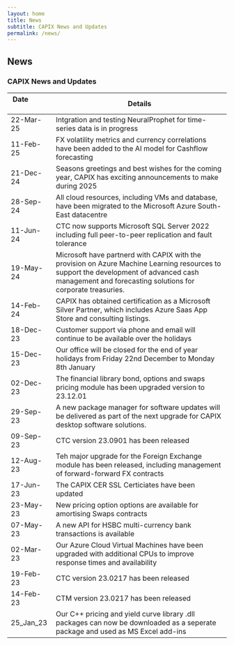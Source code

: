 ```yaml
---
layout: home
title: News
subtitle: CAPIX News and Updates
permalink: /news/
---
```

## News

### CAPIX News and Updates

| Date &nbsp; &nbsp; &nbsp; &nbsp; &nbsp; &nbsp; &nbsp; &nbsp; |      Details      |
|----------|-------------|
| 22-Mar-25 | Intgration and testing NeuralProphet for time-series data is in progress|
| 11-Feb-25 | FX volatility metrics and currency correlations have been added to the AI model for Cashflow forecasting |
| 21-Dec-24 | Seasons greetings and best wishes for the coming year, CAPIX has exciting announcements to make during 2025 |
| 28-Sep-24 | All cloud resources, including VMs and database, have been migrated to the Microsoft Azure South-East datacentre |
| 11-Jun-24 | CTC now supports Microsoft SQL Server 2022 including full peer-to-peer replication and fault tolerance |
| 19-May-24 | Microsoft have partnerd with CAPIX with the provision on Azure Machine Learning resources to support the development of advanced cash management and forecasting solutions for corporate treasuries. |
| 14-Feb-24 | CAPIX has obtained certification as a Microsoft Silver Partner, which includes Azure Saas App Store and consulting listings. |
| 18-Dec-23 | Customer support via phone and email will continue to be available over the holidays |
| 15-Dec-23 | Our office will be closed for the end of year holidays from Friday 22nd December to Monday 8th January |
| 02-Dec-23 | The financial library bond, options and swaps pricing module has been upgraded version to 23.12.01 |
| 29-Sep-23 | A new package manager for software updates will be delivered as part of the next upgrade for CAPIX desktop software solutions. |
| 09-Sep-23 | CTC version 23.0901 has been released |
| 12-Aug-23 | Teh major upgrade for the Foreign Exchange module has been released, including management of forward-forward FX contracts |
| 17-Jun-23 | The CAPIX CER SSL Certiciates have been updated |
| 23-May-23 | New pricing option options are available for amortising Swaps contracts |
| 07-May-23 | A new API for HSBC multi-currency bank transactions is available |
| 02-Mar-23 | Our Azure Cloud Virtual Machines have been upgraded with additional CPUs to improve response times and availability |
| 19-Feb-23 | CTC version 23.0217 has been released |
| 14-Feb-23 | CTM version 23.0217 has been released |
| 25_Jan_23 | Our C++ pricing and yield curve library .dll packages can now be downloaded as a seperate package and used as MS Excel add-ins |

